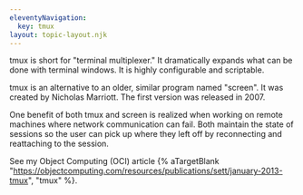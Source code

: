 ```yaml
---
eleventyNavigation:
  key: tmux
layout: topic-layout.njk
---
```


tmux is short for "terminal multiplexer."
It dramatically expands what can be done with terminal windows.
It is highly configurable and scriptable.

tmux is an alternative to an older, similar program named "screen".
It was created by Nicholas Marriott.
The first version was released in 2007.

One benefit of both tmux and screen is realized when working on
remote machines where network communication can fail.
Both maintain the state of sessions so the user can pick up where
they left off by reconnecting and reattaching to the session.

See my Object Computing (OCI) article {% aTargetBlank
"https://objectcomputing.com/resources/publications/sett/january-2013-tmux",
"tmux" %}.
